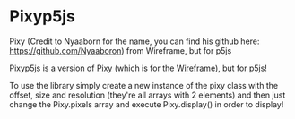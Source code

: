 # Pixyp5js
Pixy (Credit to Nyaaborn for the name, you can find his github here: https://github.com/Nyaaboron) from Wireframe, but for p5js

Pixyp5js is a version of [Pixy](https://github.com/RandomGamingDev/Wireframe/blob/main/Extensions/Pixy.h) (which is for the [Wireframe](https://github.com/RandomGamingDev/Wireframe)), but for p5js!

To use the library simply create a new instance of the pixy class with the offset, size and resolution (they're all arrays with 2 elements) and then just change the Pixy.pixels array and execute Pixy.display() in order to display!
